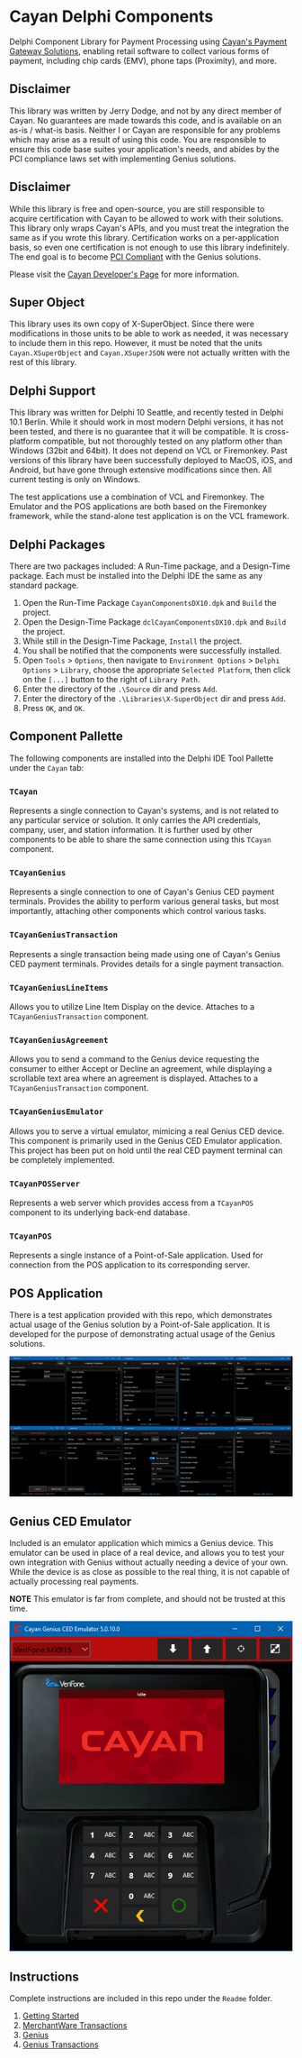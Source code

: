# Cayan Delphi Components

Delphi Component Library for Payment Processing using [Cayan's Payment Gateway Solutions](http://www.cayan.com), enabling retail software to collect various forms of payment, including chip cards (EMV), phone taps (Proximity), and more. 

## Disclaimer

This library was written by Jerry Dodge, and not by any direct member of Cayan. No guarantees are made towards this code, and is available on an as-is / what-is basis. Neither I or Cayan are responsible for any problems which may arise as a result of using this code. You are responsible to ensure this code base suites your application's needs, and abides by the PCI compliance laws set with implementing Genius solutions. 

## Disclaimer

While this library is free and open-source, you are still responsible to acquire certification with Cayan to be allowed to work with their solutions. This library only wraps Cayan's APIs, and you must treat the integration the same as if you wrote this library. Certification works on a per-application basis, so even one certification is not enough to use this library indefinitely. The end goal is to become [PCI Compliant](http://www.onlinetech.com/resources/references/what-is-pci-compliance) with the Genius solutions. 

Please visit the [Cayan Developer's Page](https://cayan.com/developers) for more information.

## Super Object

This library uses its own copy of X-SuperObject. Since there were modifications in those units to be able to work as needed, it was necessary to include them in this repo. However, it must be noted that the units `Cayan.XSuperObject` and `Cayan.XSuperJSON` were not actually written with the rest of this library.

## Delphi Support

This library was written for Delphi 10 Seattle, and recently tested in Delphi 10.1 Berlin. While it should work in most modern Delphi versions, it has not been tested, and there is no guarantee that it will be compatible. It is cross-platform compatible, but not thoroughly tested on any platform other than Windows (32bit and 64bit). It does not depend on VCL or Firemonkey. Past versions of this library have been successfully deployed to MacOS, iOS, and Android, but have gone through extensive modifications since then. All current testing is only on Windows.

The test applications use a combination of VCL and Firemonkey. The Emulator and the POS applications are both based on the Firemonkey framework, while the stand-alone test application is on the VCL framework. 

## Delphi Packages

There are two packages included: A Run-Time package, and a Design-Time package. Each must be installed into the Delphi IDE the same as any standard package.

1. Open the Run-Time Package `CayanComponentsDX10.dpk` and `Build` the project.
2. Open the Design-Time Package `dclCayanComponentsDX10.dpk` and `Build` the project.
3. While still in the Design-Time Package, `Install` the project.
4. You shall be notified that the components were successfully installed.
5. Open `Tools` > `Options`, then navigate to `Environment Options` > `Delphi Options` > `Library`, choose the appropriate `Selected Platform`, then click on the `[...]` button to the right of `Library Path`. 
  1. Enter the directory of the `.\Source` dir and press `Add`. 
  2. Enter the directory of the `.\Libraries\X-SuperObject` dir and press `Add`.
  3. Press `OK`, and `OK`.

## Component Pallette

The following components are installed into the Delphi IDE Tool Pallette under the `Cayan` tab:

### `TCayan`

Represents a single connection to Cayan's systems, and is not related to any particular service or solution. It only carries the API credentials, company, user, and station information. It is further used by other components to be able to share the same connection using this `TCayan` component.

### `TCayanGenius`

Represents a single connection to one of Cayan's Genius CED payment terminals. Provides the ability to perform various general tasks, but most importantly, attaching other components which control various tasks.

### `TCayanGeniusTransaction`

Represents a single transaction being made using one of Cayan's Genius CED payment terminals. Provides details for a single payment transaction.

### `TCayanGeniusLineItems`

Allows you to utilize Line Item Display on the device. Attaches to a `TCayanGeniusTransaction` component. 

### `TCayanGeniusAgreement`

Allows you to send a command to the Genius device requesting the consumer to either Accept or Decline an agreement, while displaying a scrollable text area where an agreement is displayed. Attaches to a `TCayanGeniusTransaction` component. 

### `TCayanGeniusEmulator`

Allows you to serve a virtual emulator, mimicing a real Genius CED device. This component is primarily used in the Genius CED Emulator application. This project has been put on hold until the real CED payment terminal can be completely implemented. 

### `TCayanPOSServer`

Represents a web server which provides access from a `TCayanPOS` component to its underlying back-end database. 

### `TCayanPOS`

Represents a single instance of a Point-of-Sale application. Used for connection from the POS application to its corresponding server. 

## POS Application

There is a test application provided with this repo, which demonstrates actual usage of the Genius solution by a Point-of-Sale application. It is developed for the purpose of demonstrating actual usage of the Genius solutions. 

![POS](./Readme/POS_SS.png?raw=true)

## Genius CED Emulator

Included is an emulator application which mimics a Genius device. This emulator can be used in place of a real device, and allows you to test your own integration with Genius without actually needing a device of your own. While the device is as close as possible to the real thing, it is not capable of actually processing real payments. 

**NOTE** This emulator is far from complete, and should not be trusted at this time. 

![Emulator](./Readme/EmulatorMX915.png?raw=true)

## Instructions

Complete instructions are included in this repo under the `Readme` folder.

1. [Getting Started](./Readme/Chapter%201%20-%20Getting%20Started.md)
2. [MerchantWare Transactions](./Readme/Chapter%202%20-%20MerchantWare%20Transactions.md)
3. [Genius](./Readme/Chapter%203%20-%20Genius.md)
4. [Genius Transactions](./Readme/Chapter%204%20-%20Genius%20Transactions.md)

